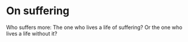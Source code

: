 # On suffering

Who suffers more: The one who lives a life of suffering? Or the one who lives a life without it?
